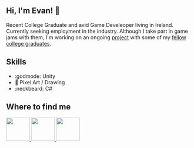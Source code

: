 ## Hi, I'm Evan! 👋

Recent College Graduate and avid Game Develeoper living in Ireland. Currently seeking employment in the industry. Although I take part in game jams with them, I'm working on an ongoing [project](https://github.com/Entertainment-Systems/Employee-of-the-Month) with some of my [fellow college graduates](https://github.com/Entertainment-Systems).

## Skills

- :godmode: Unity
- 🎨 Pixel Art / Drawing
- :neckbeard: C#

## Where to find me
<p>
  <a href="https://www.instagram.com/username_textfield">
    <img width="64" src="https://upload.wikimedia.org/wikipedia/commons/thumb/e/e7/Instagram_logo_2016.svg/768px-Instagram_logo_2016.svg.png" />
  </a>
  <a href="https://www.linkedin.com/in/evan-mcconnell-082231185/">
    <img width="64" src="https://www.smartmedia.ie/wp-content/uploads/2020/08/LinkedIn-Logo.png" />
  </a>  
  <a href="https://evanmcconnell.itch.io/">
    <img width="64" src="https://static.itch.io/images/itchio-textless-white.svg" />
  </a>
</p>
<!--
**EvanMcConnell/evanmcconnell** is a ✨ _special_ ✨ repository because its `README.md` (this file) appears on your GitHub profile.

Here are some ideas to get you started:

- 🔭 I’m currently working on ...
- 🌱 I’m currently learning ...
- 👯 I’m looking to collaborate on ...
- 🤔 I’m looking for help with ...
- 💬 Ask me about ...
- 📫 How to reach me: ...
- 😄 Pronouns: ...
- ⚡ Fun fact: ...
-->
